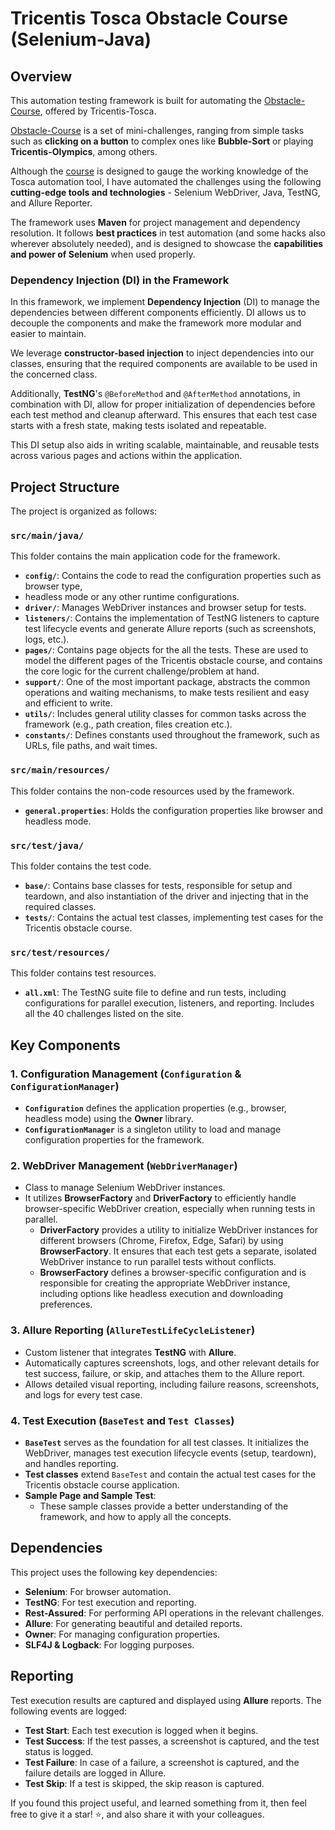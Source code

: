 # Tricentis Tosca Obstacle Course (Selenium-Java)

## Overview

This automation testing framework is built for automating
the [Obstacle-Course](https://obstaclecourse.tricentis.com/Obstacles/List), offered by Tricentis-Tosca.

[Obstacle-Course](https://obstaclecourse.tricentis.com/Obstacles/List) is a set of mini-challenges, ranging
from simple tasks such as **clicking on a button** to complex ones like **Bubble-Sort** or playing
**Tricentis-Olympics**, among others.

Although the [course](https://obstaclecourse.tricentis.com/Obstacles/List) is designed to gauge the working
knowledge of the Tosca automation tool, I have automated the challenges using
the following **cutting-edge tools and technologies** - Selenium WebDriver, Java, TestNG, and Allure Reporter.

The framework uses **Maven** for project management and dependency resolution. It follows **best practices** in test
automation (and some hacks also wherever absolutely needed), and is designed to showcase the **capabilities and power of
Selenium** when used properly.

### Dependency Injection (DI) in the Framework

In this framework, we implement **Dependency Injection** (DI) to manage the dependencies between different components
efficiently. DI allows us to decouple the components and make the framework more modular and easier to maintain.

We leverage **constructor-based injection** to inject dependencies into our classes, ensuring that the required
components are available to be used in the concerned class.

Additionally, **TestNG**'s `@BeforeMethod` and `@AfterMethod` annotations, in combination with DI, allow for proper
initialization of dependencies before each test method and cleanup afterward. This ensures that each test case starts
with a fresh state, making tests isolated and repeatable.

This DI setup also aids in writing scalable, maintainable, and reusable tests across various pages and actions within
the application.

## Project Structure

The project is organized as follows:

### `src/main/java/`

This folder contains the main application code for the framework.

- **`config/`**: Contains the code to read the configuration properties such as browser type,
- headless mode or any other runtime configurations.
- **`driver/`**: Manages WebDriver instances and browser setup for tests.
- **`listeners/`**: Contains the implementation of TestNG listeners to capture test lifecycle events and generate Allure
  reports (such as screenshots, logs, etc.).
- **`pages/`**: Contains page objects for the all the tests. These are used to model the different pages of the
  Tricentis obstacle course,
  and contains the core logic for the current challenge/problem at hand.
- **`support/`**: One of the most important package, abstracts the common operations and waiting mechanisms,
  to make tests resilient and easy and efficient to write.
- **`utils/`**: Includes general utility classes for common tasks across the framework (e.g., path creation, files
  creation etc.).
- **`constants/`**: Defines constants used throughout the framework, such as URLs, file paths, and wait times.

### `src/main/resources/`

This folder contains the non-code resources used by the framework.

- **`general.properties`**: Holds the configuration properties like browser and headless mode.

### `src/test/java/`

This folder contains the test code.

- **`base/`**: Contains base classes for tests, responsible for setup and teardown, and also instantiation of the driver
  and injecting that in the required classes.
- **`tests/`**: Contains the actual test classes, implementing test cases for the Tricentis obstacle course.

### `src/test/resources/`

This folder contains test resources.

- **`all.xml`**: The TestNG suite file to define and run tests, including configurations for parallel execution,
  listeners, and reporting. Includes all the 40 challenges listed on the site.

## Key Components

### 1. **Configuration Management (`Configuration` & `ConfigurationManager`)**

- **`Configuration`** defines the application properties (e.g., browser, headless mode) using the **Owner** library.
- **`ConfigurationManager`** is a singleton utility to load and manage configuration properties for the framework.

### 2. **WebDriver Management (`WebDriverManager`)**

- Class to manage Selenium WebDriver instances.
- It utilizes **BrowserFactory** and **DriverFactory** to efficiently handle browser-specific WebDriver creation,
  especially when running tests in parallel.
    - **DriverFactory** provides a utility to initialize WebDriver instances for different browsers (Chrome, Firefox,
      Edge, Safari) by using **BrowserFactory**. It ensures that each test gets a separate, isolated WebDriver instance
      to run parallel tests without conflicts.
    - **BrowserFactory** defines a browser-specific configuration and is responsible for creating the appropriate
      WebDriver instance, including options like headless execution and downloading preferences.

### 3. **Allure Reporting (`AllureTestLifeCycleListener`)**

- Custom listener that integrates **TestNG** with **Allure**.
- Automatically captures screenshots, logs, and other relevant details for test success, failure, or skip, and attaches
  them to the Allure report.
- Allows detailed visual reporting, including failure reasons, screenshots, and logs for every test case.

### 4. **Test Execution (`BaseTest` and `Test Classes`)**

- **`BaseTest`** serves as the foundation for all test classes. It initializes the WebDriver, manages test execution
  lifecycle events (setup, teardown), and handles reporting.
- **Test classes** extend `BaseTest` and contain the actual test cases for the Tricentis obstacle course application.
- **Sample Page and Sample Test**:
    - These sample classes provide a better understanding of the framework, and how to apply all the concepts.

## Dependencies

This project uses the following key dependencies:

- **Selenium**: For browser automation.
- **TestNG**: For test execution and reporting.
- **Rest-Assured**: For performing API operations in the relevant challenges.
- **Allure**: For generating beautiful and detailed reports.
- **Owner**: For managing configuration properties.
- **SLF4J & Logback**: For logging purposes.

## Reporting

Test execution results are captured and displayed using **Allure** reports. The following events are logged:

- **Test Start**: Each test execution is logged when it begins.
- **Test Success**: If the test passes, a screenshot is captured, and the test status is logged.
- **Test Failure**: In case of a failure, a screenshot is captured, and the failure details are logged in Allure.
- **Test Skip**: If a test is skipped, the skip reason is captured.

If you found this project useful, and learned something from it, then feel free to give it a star! ⭐, and also share
it with your colleagues.

